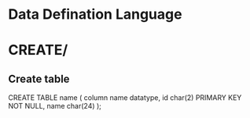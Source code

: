 # Data Defination Language
# CREATE/

## Create table 
CREATE TABLE name (
  column name datatype,
    id char(2) PRIMARY KEY NOT NULL,
    name char(24)
  );
    
 
